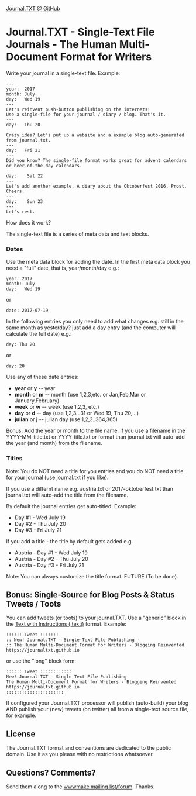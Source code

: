 [Journal.TXT @ GitHub](https://github.com/journaltxt)

# Journal.TXT - Single-Text File Journals - The Human Multi-Document Format for Writers

Write your journal in a single-text file. Example:

``` text
--- 
year:  2017
month: July
day:   Wed 19
---
Let's reinvent push-button publishing on the internets! 
Use a single-file for your journal / diary / blog. That's it.
---
day:   Thu 20
---
Crazy idea? Let's put up a website and a example blog auto-generated from journal.txt.
---
day:   Fri 21
---
Did you know? The single-file format works great for advent calendars 
or beer-of-the-day calendars.
---
day:    Sat 22
---
Let's add another example. A diary about the Oktoberfest 2016. Prost. Cheers.
---
day:    Sun 23
---
Let's rest.
```

How does it work?

The single-text file is a series of meta data and text blocks. 

### Dates

Use the meta data block for adding the date. In the first meta data block 
you need a "full" date, that is, year/month/day e.g.:

```
year: 2017
month: July
day:   Wed 19
```

or

```
date: 2017-07-19
```

In the following entries you only need to add what changes e.g. still in the same month as yesterday? 
just add a day entry (and the computer will calculate the full date) e.g.:

```
day: Thu 20
```

or

```
day: 20
```

Use any of these date entries:

- **year** or **y**   --  year
- **month** or **m**   -- month  (use  1,2,3,etc. or Jan,Feb,Mar or January,February)
- **week**  or **w**    -- week  (use 1,2,3, etc.)
- **day**   or **d**    -- day (use 1,2,3...31  or Wed 19, Thu 20,...)
- **julian** or **j**    -- julian day (use 1,2,3..364,365)

Bonus:  Add the year or month to the file name. If you use a filename in the YYYY-MM-title.txt or YYYY-title.txt 
or format than journal.txt will auto-add the year (and month) from the filename.


### Titles

Note: You do NOT need a title for you entries and you do NOT need a title for your journal (use journal.txt if you like). 

If you use a differnt name e.g. austria.txt or 2017-oktoberfest.txt than journal.txt will auto-add the title 
from the filename.

By default the journal entries get auto-titled. Example:

- Day #1 - Wed July 19
- Day #2 - Thu July 20
- Day #3 - Fri July 21

If you add a title - the title by default gets added e.g.

- Austria - Day #1 - Wed July 19
- Austria - Day #2 - Thu July 20
- Austria - Day #3 - Fri July 21

Note: You can always customize the title format.  FUTURE (To be done). 



## Bonus:  Single-Source for Blog Posts & Status Tweets / Toots

You can add tweets (or toots) to your journal.TXT. Use a "generic" block in the [Text with Instructions (.texti)](https://texti.github.io/) format. 
Example:

``` text
:::::: Tweet :::::::  
:: New! Journal.TXT - Single-Text File Publishing - 
:: The Human Multi-Document Format for Writers - Blogging Reinvented https://journaltxt.github.io  
```

or use the "long" block form:

``` text
:::::: Tweet ::::::::::::
New! Journal.TXT - Single-Text File Publishing - 
The Human Multi-Document Format for Writers - Blogging Reinvented https://journaltxt.github.io
::::::::::::::::::::::
```

If configured your Journal.TXT processor will publish (auto-build) your blog AND publish your (new) tweets (on twitter)
all from a single-text source file, for example.



## License

The Journal.TXT format and conventions are dedicated to the public domain.
Use it as you please with no restrictions whatsoever.

## Questions? Comments?

Send them along to the [wwwmake mailing list/forum](http://groups.google.com/group/wwwmake). Thanks.
